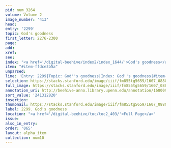 ```yaml
---
pid: num_3264
volume: Volume 2
image_number: '413'
head:
entry: '2299'
topic: God's goodness
first_letter: 2276-2300
page:
add:
xref:
see:
index: "<a href='/digital-beehive/index2/index_1644/'>God's goodness</a>"
item: "#item-ffdce3b5a"
unparsed:
line: 'Entry: 2299|Topic: God''s goodness|Index: God''s goodness|#item-ffdce3b5a'
selection: https://stacks.stanford.edu/image/iiif/fm855tg5659/1607_0880/552,2820,2830,503/full/0/default.jpg
full_image: https://stacks.stanford.edu/image/iiif/fm855tg5659/1607_0880/full/full/0/default.jpg
annotation_uri: http://beehive-anno.library.upenn.edu/annotation/1680096707781
sort_value: '241312820'
insertion:
thumbnail: https://stacks.stanford.edu/image/iiif/fm855tg5659/1607_0880/552,2820,600,180/250,/0/default.jpg
label: 2299. God's goodness
location: "<a href='/digital-beehive/toc/toc2_403/'>Full Page</a>"
issue:
also_in_entry:
order: '065'
layout: alpha_item
collection: num10
---
```

